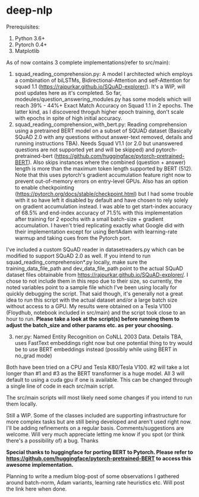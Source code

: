 # deep-nlp

Prerequisites:

1. Python 3.6+
2. Pytorch 0.4+
3. Matplotlib

As of now contains 3 complete implementations(refer to src/main):

1. squad_reading_comprehension.py: A model I architected which employs a combination of biLSTMs, Bidirectional-Attention and self-Attention for squad 1.1 (https://rajpurkar.github.io/SQuAD-explorer/). It's a WIP, will post updates here as it's completed. So far, modeules/question_answering_modules.py has some models which will reach 39% - 44%+ Exact Match Accuracy on Squad 1.1 in 2 epochs. The latter kind, as I discovered throguh higher epoch training, don't scale with epochs in spite of high initial accuracy. 
2. squad_reading_comprehension_with_bert.py: Reading comprehension using a pretrained BERT model on a subset of SQUAD  dataset (Basically SQuAD 2.0 with any questions without answer-text removed, details and running instructions TBA). Needs Squad V1.1 (or 2.0 but unanswered questions are not supported yet and will be skipped) and pytorch-pretrained-bert (https://github.com/huggingface/pytorch-pretrained-BERT). Also skips instances where the combined (question + answer) length is more than the maximum token length supported by BERT (512). Note that this uses pytorch's gradient accumulation feature right now to prevent out-of-memory errors on entry-level GPUs. Also has an option to enable checkpointing (https://pytorch.org/docs/stable/checkpoint.html) but I had some trouble with it so have left it disabled by default and have chosen to rely solely on gradient accumulation instead. I was able to get start-index accuracy of 68.5% and end-index accuracy of 71.5% with this implementation after training for 2 epochs with a small batch-size + gradient accumulation. I haven't tried replicating exactly what Google did with their implementation except for using BertAdam with learning-rate warmup and taking cues from the Pytorch port.

I've included a custom SQuAD reader in datasetreaders.py which can be modified to support SQuAD 2.0 as well.
If you intend to run squad_reading_comprehension*.py locally, make sure the training_data_file_path and dev_data_file_path point to the actual SQuAD dataset files obtainable from https://rajpurkar.github.io/SQuAD-explorer/. I chose to not include them in this repo due to their size, so currently, the noted variables point to a sample file which I've been using locally for quickly debugging the script.
That said though, it's generally not a great idea to run this script with the actual dataset and/or a large batch size without access to a GPU. My results were obtained on a Tesla V100 (Floydhub, notebook included in src/main) and the script took close to an hour to run.
**Please take a look at the script(s) before running them to adjust the batch_size and other params etc. as per your choosing.**      

3. ner.py: Named Entity Recognition on CoNLL 2003 Data. Details TBA, uses FastText embeddings right now but one potential thing to try would be to use BERT embeddings instead (possibly while using BERT in no_grad mode)


Both have been tried on a CPU and Tesla K80/Tesla V100. #2 will take a lot longer than #1 and #3 as the BERT transformer is a huge model. All 3 will default to using a cuda gpu if one is available. This can be changed through a single line of code in each src/main script.

The src/main scripts will most likely need some changes if you intend to run them locally.

Still a WIP. Some of the classes included are supporting infrastructure for more complex tasks but are still being developed and aren't used right now. I'll be adding refinements on a regular basis. Comments/suggestions are welcome. Will very much appreciate letting me know if you spot (or think there's a possibility of) a bug. Thanks

**Special thanks to huggingface for porting BERT to Pytorch. Please refer to https://github.com/huggingface/pytorch-pretrained-BERT to access this awesome implementation.**  

Planning to write a medium blog-post of some observations I gathered around batch-norm, Adam variants, learning rate heuristics etc. Will post the link here when done.
